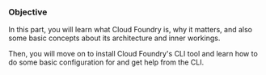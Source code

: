 ### Objective

In this part, you will learn what Cloud Foundry is, why it matters, and also some basic concepts about its architecture and inner workings.

Then, you will move on to install Cloud Foundry's CLI tool and learn how to do some basic configuration for and get help from the CLI.
